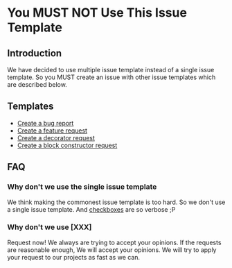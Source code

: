 # You MUST NOT Use This Issue Template

## Introduction

We have decided to use multiple issue template instead of a single issue template. So you MUST create an issue with other issue templates which are described below.

## Templates

- [Create a bug report](?template=bug_report.md)
- [Create a feature request](?template=feature_request.md)
- [Create a decorator request](?template=decorator_request.md)
- [Create a block constructor request](?template=block_constructor_request.md)

## FAQ

### Why don't we use the single issue template

We think making the commonest issue template is too hard. So we don't use a single issue template. And [checkboxes](https://github.com/stevemao/github-issue-templates/blob/master/conversational/ISSUE_TEMPLATE.md) are so verbose ;P

### Why don't we use [XXX]

Request now! We always are trying to accept your opinions. If the requests are reasonable enough, We will accept your opinions. We will try to apply your request to our projects as fast as we can.
